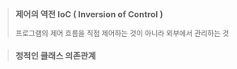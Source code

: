 > ### 제어의 역전 IoC ( Inversion of Control )
>
> 프로그램의 제어 흐름을 직접 제어하는 것이 아니라 외부에서 관리하는 것

> ### 정적인 클래스 의존관계
>
> 
